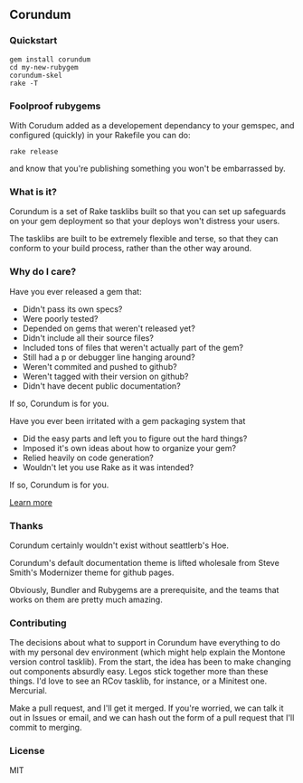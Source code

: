## Corundum
### Quickstart

```
gem install corundum
cd my-new-rubygem
corundum-skel
rake -T
```

### Foolproof rubygems

With Corudum added as a developement dependancy to your gemspec, and configured
(quickly) in your Rakefile you can do:

    rake release

and know that you're publishing something you won't be embarrassed by.

### What is it?

Corundum is a set of Rake tasklibs built so that you can set up safeguards on
your gem deployment so that your deploys won't distress your users.

The tasklibs are built to be extremely flexible and terse, so that they can
conform to your build process, rather than the other way around.

### Why do I care?

Have you ever released a gem that:

* Didn't pass its own specs?
* Were poorly tested?
* Depended on gems that weren't released yet?
* Didn't include all their source files?
* Included tons of files that weren't actually part of the gem?
* Still had a p or debugger line hanging around?
* Weren't commited and pushed to github?
* Weren't tagged with their version on github?
* Didn't have decent public documentation?

If so, Corundum is for you.

Have you ever been irritated with a gem packaging system that

* Did the easy parts and left you to figure out the hard things?
* Imposed it's own ideas about how to organize your gem?
* Relied heavily on code generation?
* Wouldn't let you use Rake as it was intended?

If so, Corundum is for you.

[Learn more](http://nyarly.github.com/corundum/)

### Thanks

Corundum certainly wouldn't exist without seattlerb's Hoe.

Corundum's default documentation theme is lifted wholesale from Steve Smith's Modernizer theme for github pages.

Obviously, Bundler and Rubygems are a prerequisite, and the teams that works on them are pretty much amazing.

### Contributing

The decisions about what to support in Corundum have everything to do with my
personal dev environment (which might help explain the Montone version control
tasklib).  From the start, the idea has been to make changing out components
absurdly easy.  Legos stick together more than these things.  I'd love to see
an RCov tasklib, for instance, or a Minitest one.  Mercurial.

Make a pull request, and I'll get it merged.  If you're worried, we can talk it
out in Issues or email, and we can hash out the form of a pull request that
I'll commit to merging.

### License

MIT
